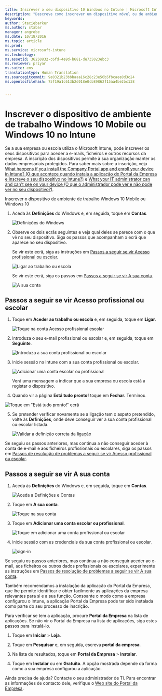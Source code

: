 ```yaml
---
title: Inscrever o seu dispositivo 10 Windows no Intune | Microsoft Intune
description: "Descreve como inscrever um dispositivo móvel ou de ambiente de trabalho Windows 10 no Intune"
keywords: 
author: Staciebarker
ms.author: stabar
manager: angrobe
ms.date: 10/18/2016
ms.topic: article
ms.prod: 
ms.service: microsoft-intune
ms.technology: 
ms.assetid: 36250832-c6fd-4e8d-b681-de735023ebc3
ms.reviewer: priyar
ms.suite: ems
translationtype: Human Translation
ms.sourcegitcommit: 9e0321b23bbbaaa16c28c23e56b5fbcaee0d3c24
ms.openlocfilehash: 75f19a1c613b2d018e0cb89862f15aa4be2bc138


---
```



# Inscrever o dispositivo de ambiente de trabalho Windows 10 Mobile ou Windows 10 no Intune

Se a sua empresa ou escola utiliza o Microsoft Intune, pode inscrever os seus dispositivos para aceder a e-mails, ficheiros e outros recursos da empresa. A inscrição dos dispositivos permite à sua organização manter os dados empresariais protegidos. Para saber mais sobre a inscrição, veja [What happens if you install the Company Portal app and enroll your device in Intune? (O que acontece quando instala a aplicação do Portal da Empresa e inscreve o seu dispositivo no Intune?)](what-happens-if-you-install-the-company-portal-app-and-enroll-your-device-in-intune-windows.md) e [What your IT administrator can and can't see on your device (O que o administrador pode ver e não pode ver no seu dispositivo?)](what-can-your-it-administrator-see-when-you-enroll-your-device-in-intune-windows.md).


Inscrever o dispositivo de ambiente de trabalho Windows 10 Mobile ou Windows 10

1.  Aceda às **Definições** do Windows e, em seguida, toque em **Contas**.

    ![Definições do Windows](./media/w10-enroll-rs1-settings-accounts.png)

2.  Observe os dois ecrãs seguintes e veja qual deles se parece com o que vê no seu dispositivo. Siga os passos que acompanham o ecrã que aparece no seu dispositivo.

    Se vir este ecrã, siga as instruções em [Passos a seguir se vir Acesso profissional ou escolar](#steps-to-follow-if-you-see-access-work-or-school).

    ![Ligar ao trabalho ou escola](./media/w10-enroll-rs1-connect-to-work-or-school.png)

    Se vir este ecrã, siga os passos em [Passos a seguir se vir A sua conta](#steps-to-follow-if-you-see-your-account).

    ![A sua conta](./media/w10-enroll-2-accounts-your-account.png)

## Passos a seguir se vir Acesso profissional ou escolar

1.  Toque em **Aceder ao trabalho ou escola** e, em seguida, toque em **Ligar**.

    ![Toque na conta Acesso profissional escolar](./media/w10-enroll-rs1-connect-to-work-or-school.png)

2.  Introduza o seu e-mail profissional ou escolar e, em seguida, toque em **Seguinte**.

    ![Introduza a sua conta profissional ou escolar](./media/w10-enroll-rs1-set-up-work-or-school-account.png)

3. Inicie sessão no Intune com a sua conta profissional ou escolar.

    ![Adicionar uma conta escolar ou profissional](./media/w10-enroll-rs1-enter-your-credentials.png)

    Verá uma mensagem a indicar que a sua empresa ou escola está a registar o dispositivo.

4. Quando vir a página **Está tudo pronto!** toque em **Fechar**. Terminou.

  ![Toque em "Está tudo pronto!" ecrã](./media/w10-enroll-rs1-youre-all-set.png)

5. Se pretender verificar novamente se a ligação tem o aspeto pretendido, volte às **Definições**, onde deve conseguir ver a sua conta profissional ou escolar listada.

    ![Validar a definição correta da ligação](./media/w10-enroll-rs1-validate-successful-enrollment.png)

Se seguiu os passos anteriores, mas continua a não conseguir aceder à conta de e-mail e aos ficheiros profissionais ou escolares, siga os passos em [Passos de resolução de problemas a seguir se vir Acesso profissional ou escolar](troubleshoot-your-windows-10-device-windows.md#troubleshooting-steps-to-follow-if-you-see-access-work-or-school).


## Passos a seguir se vir A sua conta

1.  Aceda às **Definições** do Windows e, em seguida, toque em **Contas**.

    ![Aceda a Definições e Contas](./media/W10-enroll-1-settings-accounts.png)

2.  Toque em **A sua conta**.

    ![Toque na sua conta](./media/W10-enroll-2-accounts-your-account.png)

3.  Toque em **Adicionar uma conta escolar ou profissional**.

    ![Toque em adicionar uma conta profissional ou escolar](./media/w10-enroll-3-add-work-school-acct.png)

4.  Inicie sessão com as credenciais da sua conta profissional ou escolar.

    ![sign-in](./media/W10-enroll-4-sign-in.png)

Se seguiu os passos anteriores, mas continua a não conseguir aceder ao e-mail, aos ficheiros ou outros dados profissionais ou escolares, experimente as instruções em [Passos de resolução de problemas a seguir se vir A sua conta](troubleshoot-your-windows-10-device-windows.md#troubleshooting-steps-to-follow-if-you-see-your-account).

Também recomendamos a instalação da aplicação do Portal da Empresa, que lhe permite identificar e obter facilmente as aplicações da empresa relevantes para si e a sua função. Consoante o modo como a empresa configurou o Intune, a aplicação Portal da Empresa pode ter sido instalada como parte do seu processo de inscrição.

Para verificar se tem a aplicação, procure **Portal da Empresa** na lista de aplicações. Se não vir o Portal da Empresa na lista de aplicações, siga estes passos para instalá-lo.

1.  Toque em **Iniciar** &gt; **Loja**.

2.  Toque em **Pesquisar** e, em seguida, escreva **portal da empresa**.

3.  Na lista de resultados, toque em **Portal da Empresa** &gt; **Instalar**.

4.  Toque em **Instalar** ou em **Gratuito**. A opção mostrada depende da forma como a sua empresa configurou a aplicação.

Ainda precisa de ajuda? Contacte o seu administrador de TI. Para encontrar as informações de contacto dele, verifique o [Web site do Portal da Empresa](http://portal.manage.microsoft.com).





<!--HONumber=Oct16_HO1-->



